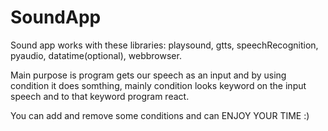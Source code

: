 # SoundApp

Sound app works with these libraries: playsound, gtts, speechRecognition, pyaudio, datatime(optional), webbrowser.

Main purpose is program gets our speech as an input and by using condition it does somthing,
mainly condition looks keyword on the input speech and to that keyword program react.

You can add and remove some conditions and can
ENJOY YOUR TIME :)
